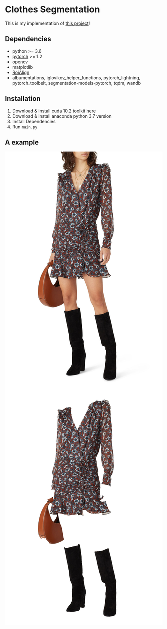 # Clothes Segmentation
This is my implementation of [this project](https://github.com/ternaus/cloths_segmentation)! 

## Dependencies
-   python >= 3.6 
-   [pytorch](https://pytorch.org/) >= 1.2
-   opencv
-   matplotlib
-   [RoiAlign](https://github.com/longcw/RoIAlign.pytorch)
-   albumentations, iglovikov_helper_functions, pytorch_lightning, pytorch_toolbelt, segmentation-models-pytorch, tqdm, wandb

## Installation
1. Download & install cuda 10.2 toolkit [here](https://developer.nvidia.com/cuda-10.2-download-archive?target_os=Linux&target_arch=x86_64&target_distro=Ubuntu&target_version=1804&target_type=debnetwork)
2. Download & install anaconda python 3.7 version 
3. Install Dependencies
4. Run `main.py`

## A example
<a href="url"><img src="test.jpg" align="left" style="width=50%" ></a>
<a href="url"><img src="test.png" align="left" style="width=50%" ></a>
